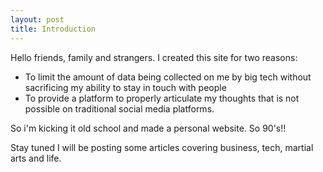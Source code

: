 ```yaml
---
layout: post
title: Introduction
---
```


Hello friends, family and strangers. I created this site for two reasons: 
* To limit the amount of data being collected on me by big tech without sacrificing my ability to stay in touch with people 
* To provide a platform to properly articulate my thoughts that is not possible on traditional social media platforms. 

So i'm kicking it old school and made a personal website. So 90's!!

Stay tuned I will be posting some articles covering business, tech, martial arts and life.


